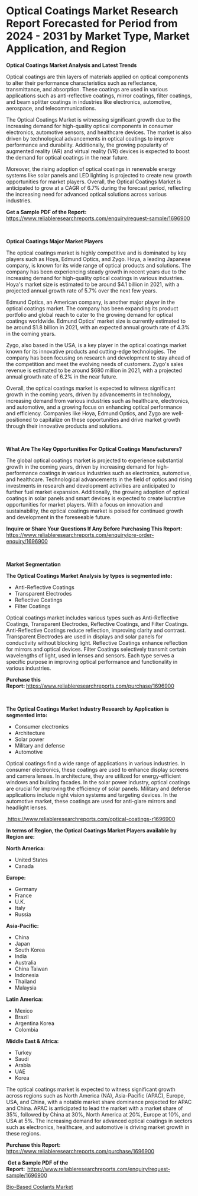 <p><h1>Optical Coatings Market Research Report Forecasted for Period from 2024 -  2031 by Market Type, Market Application, and Region</h1></p><p><strong>Optical Coatings Market Analysis and Latest Trends</strong></p>
<p><p>Optical coatings are thin layers of materials applied on optical components to alter their performance characteristics such as reflectance, transmittance, and absorption. These coatings are used in various applications such as anti-reflective coatings, mirror coatings, filter coatings, and beam splitter coatings in industries like electronics, automotive, aerospace, and telecommunications.</p><p>The Optical Coatings Market is witnessing significant growth due to the increasing demand for high-quality optical components in consumer electronics, automotive sensors, and healthcare devices. The market is also driven by technological advancements in optical coatings to improve performance and durability. Additionally, the growing popularity of augmented reality (AR) and virtual reality (VR) devices is expected to boost the demand for optical coatings in the near future.</p><p>Moreover, the rising adoption of optical coatings in renewable energy systems like solar panels and LED lighting is projected to create new growth opportunities for market players. Overall, the Optical Coatings Market is anticipated to grow at a CAGR of 6.7% during the forecast period, reflecting the increasing need for advanced optical solutions across various industries.</p></p>
<p><strong>Get a Sample PDF of the Report:&nbsp;</strong> <a href="https://www.reliableresearchreports.com/enquiry/request-sample/1696900">https://www.reliableresearchreports.com/enquiry/request-sample/1696900</a></p>
<p>&nbsp;</p>
<p><strong>Optical Coatings Major Market Players</strong></p>
<p><p>The optical coatings market is highly competitive and is dominated by key players such as Hoya, Edmund Optics, and Zygo. Hoya, a leading Japanese company, is known for its wide range of optical products and solutions. The company has been experiencing steady growth in recent years due to the increasing demand for high-quality optical coatings in various industries. Hoya's market size is estimated to be around $4.1 billion in 2021, with a projected annual growth rate of 5.7% over the next few years.</p><p>Edmund Optics, an American company, is another major player in the optical coatings market. The company has been expanding its product portfolio and global reach to cater to the growing demand for optical coatings worldwide. Edmund Optics' market size is currently estimated to be around $1.8 billion in 2021, with an expected annual growth rate of 4.3% in the coming years.</p><p>Zygo, also based in the USA, is a key player in the optical coatings market known for its innovative products and cutting-edge technologies. The company has been focusing on research and development to stay ahead of the competition and meet the evolving needs of customers. Zygo's sales revenue is estimated to be around $680 million in 2021, with a projected annual growth rate of 6.2% in the near future.</p><p>Overall, the optical coatings market is expected to witness significant growth in the coming years, driven by advancements in technology, increasing demand from various industries such as healthcare, electronics, and automotive, and a growing focus on enhancing optical performance and efficiency. Companies like Hoya, Edmund Optics, and Zygo are well-positioned to capitalize on these opportunities and drive market growth through their innovative products and solutions.</p></p>
<p>&nbsp;</p>
<p><strong>What Are The Key Opportunities For Optical Coatings Manufacturers?</strong></p>
<p><p>The global optical coatings market is projected to experience substantial growth in the coming years, driven by increasing demand for high-performance coatings in various industries such as electronics, automotive, and healthcare. Technological advancements in the field of optics and rising investments in research and development activities are anticipated to further fuel market expansion. Additionally, the growing adoption of optical coatings in solar panels and smart devices is expected to create lucrative opportunities for market players. With a focus on innovation and sustainability, the optical coatings market is poised for continued growth and development in the foreseeable future.</p></p>
<p><strong>Inquire or Share Your Questions If Any Before Purchasing This Report:</strong> <a href="https://www.reliableresearchreports.com/enquiry/pre-order-enquiry/1696900">https://www.reliableresearchreports.com/enquiry/pre-order-enquiry/1696900</a></p>
<p>&nbsp;</p>
<p><strong>Market Segmentation</strong></p>
<p><strong>The Optical Coatings Market Analysis by types is segmented into:</strong></p>
<p><ul><li>Anti-Reflective Coatings</li><li>Transparent Electrodes</li><li>Reflective Coatings</li><li>Filter Coatings</li></ul></p>
<p><p>Optical coatings market includes various types such as Anti-Reflective Coatings, Transparent Electrodes, Reflective Coatings, and Filter Coatings. Anti-Reflective Coatings reduce reflection, improving clarity and contrast. Transparent Electrodes are used in displays and solar panels for conductivity without blocking light. Reflective Coatings enhance reflection for mirrors and optical devices. Filter Coatings selectively transmit certain wavelengths of light, used in lenses and sensors. Each type serves a specific purpose in improving optical performance and functionality in various industries.</p></p>
<p><strong>Purchase this Report:&nbsp;</strong><a href="https://www.reliableresearchreports.com/purchase/1696900">https://www.reliableresearchreports.com/purchase/1696900</a></p>
<p>&nbsp;</p>
<p><strong>The Optical Coatings Market Industry Research by Application is segmented into:</strong></p>
<p><ul><li>Consumer electronics</li><li>Architecture</li><li>Solar power</li><li>Military and defense</li><li>Automotive</li></ul></p>
<p><p>Optical coatings find a wide range of applications in various industries. In consumer electronics, these coatings are used to enhance display screens and camera lenses. In architecture, they are utilized for energy-efficient windows and building facades. In the solar power industry, optical coatings are crucial for improving the efficiency of solar panels. Military and defense applications include night vision systems and targeting devices. In the automotive market, these coatings are used for anti-glare mirrors and headlight lenses.</p></p>
<p><a href="https://www.reliableresearchreports.com/optical-coatings-r1696900">&nbsp;https://www.reliableresearchreports.com/optical-coatings-r1696900</a></p>
<p><strong>In terms of Region, the Optical Coatings Market Players available by Region are:</strong></p>
<p>
    <p> <strong> North America: </strong>
        <ul>
            <li>United States</li>
            <li>Canada</li>
        </ul>
        </p> 
    <p> <strong> Europe: </strong>
        <ul>
            <li>Germany</li>
            <li>France</li>
            <li>U.K.</li>
            <li>Italy</li>
            <li>Russia</li>
        </ul>
        </p> 
    <p> <strong> Asia-Pacific: </strong>
        <ul>
            <li>China</li>
            <li>Japan</li>
            <li>South Korea</li>
            <li>India</li>
            <li>Australia</li>
            <li>China Taiwan</li>
            <li>Indonesia</li>
            <li>Thailand</li>
            <li>Malaysia</li>
        </ul>
        </p> 
    <p> <strong> Latin America: </strong>
        <ul>
            <li>Mexico</li>
            <li>Brazil</li>
            <li>Argentina Korea</li>
            <li>Colombia</li>
        </ul>
        </p> 
    <p> <strong> Middle East & Africa: </strong>
        <ul>
            <li>Turkey</li>
            <li>Saudi</li>
            <li>Arabia</li>
            <li>UAE</li>
            <li>Korea</li>
        </ul>
    </p>
    </p>
<p><p>The optical coatings market is expected to witness significant growth across regions such as North America (NA), Asia-Pacific (APAC), Europe, USA, and China, with a notable market share dominance projected for APAC and China. APAC is anticipated to lead the market with a market share of 35%, followed by China at 30%, North America at 20%, Europe at 10%, and USA at 5%. The increasing demand for advanced optical coatings in sectors such as electronics, healthcare, and automotive is driving market growth in these regions.</p></p>
<p><strong>Purchase this Report: </strong><a href="https://www.reliableresearchreports.com/purchase/1696900">https://www.reliableresearchreports.com/purchase/1696900</a></p>
<p>&nbsp;<strong>Get a Sample PDF of the Report:&nbsp;&nbsp;</strong><a href="https://www.reliableresearchreports.com/enquiry/request-sample/1696900">https://www.reliableresearchreports.com/enquiry/request-sample/1696900</a></p>
<p><strong></strong></p>
<p><p><a href="https://github.com/jerrycopelandthomaswsqd8q/Market-Research-Report-List-3/blob/main/bio-based-coolants-market.md">Bio-Based Coolants Market</a></p></p>